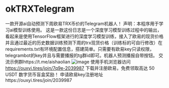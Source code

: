 # okTRXTelegram
一款开源ai自动预测下周欧易TRX币价的Telegram机器人！
声明：本程序用于学习ai模型训练使用。
这是一款这份日志是一个深度学习模型训练过程中的输出，看起来是使用TensorFlow框架进行的深度学习模型训练，接入了欧易的现货价格并且通过最近的历史数据训练预测下周的trx现货价格（训练标的可自行修改）在requirements.txt有环境配置信息，搭建简单。只需要有欧易key只读权限，telegrambot的key并且与需要播报的tg群id即可。机器人预测播报自带按钮。
交流示例群https://t.me/aishaolian
![image](https://github.com/lulu9777/okTRXTelegram/assets/140603640/0d42aa7a-eaaa-4987-b5da-9023b7a7ec49)
使用手机浏览器访问 https://ouxyi.tires/join/7q9e-2039987 下载并注册欧易，免费领取高达 50 USDT 数字货币盲盒奖励！
申请欧易key注册地址https://ouxyi.tires/join/2039987
